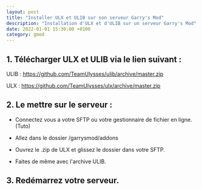 ```yaml
---
layout: post
title: "Installer ULX et ULIB sur son serveur Garry's Mod"
description: "Installation d'ULX et d'ULIB sur un serveur Garry's Mod"
date: 2022-01-01 15:30:00 +0100
category: gmod
---
```


## 1. Télécharger ULX et ULIB via le lien suivant :

ULIB : https://github.com/TeamUlysses/ulib/archive/master.zip

ULX : https://github.com/TeamUlysses/ulx/archive/master.zip

## 2. Le mettre sur le serveur :

* Connectez vous a votre SFTP ou votre gestionnaire de fichier en ligne. (Tuto)

* Allez dans le dossier /garrysmod/addons

* Ouvrez le .zip de ULX et glissez le dossier dans votre SFTP.

* Faites de même avec l'archive ULIB.

## 3. Redémarrez votre serveur.

